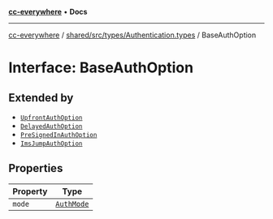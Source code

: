 [**cc-everywhere**](../../../../../index.md) • **Docs**

***

[cc-everywhere](../../../../../index.md) / [shared/src/types/Authentication.types](../index.md) / BaseAuthOption

# Interface: BaseAuthOption

## Extended by

- [`UpfrontAuthOption`](UpfrontAuthOption.md)
- [`DelayedAuthOption`](DelayedAuthOption.md)
- [`PreSignedInAuthOption`](PreSignedInAuthOption.md)
- [`ImsJumpAuthOption`](ImsJumpAuthOption.md)

## Properties

| Property | Type |
| ------ | ------ |
| `mode` | [`AuthMode`](../enumerations/AuthMode.md) |

